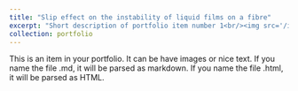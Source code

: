 ```yaml
---
title: "Slip effect on the instability of liquid films on a fibre"
excerpt: "Short description of portfolio item number 1<br/><img src='/images/slip.png'>"
collection: portfolio
---
```


This is an item in your portfolio. It can be have images or nice text. If you name the file .md, it will be parsed as markdown. If you name the file .html, it will be parsed as HTML. 
